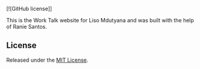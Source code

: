 [![GitHub license]]

This is the Work Talk website for Liso Mdutyana and was built with the help of Ranie Santos.

## License

Released under the [MIT License](https://oss.ninja/mit/raniesantos).
